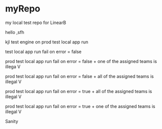 # myRepo
my local test repo for LinearB

hello
,sfh

kjl
test engine on prod
test local app run

test local app run fail on error = false

prod test local app run fail on error = false + one of the assigned teams is illega V

prod test local app run fail on error = false + all of the assigned teams is illegal V

prod test local app run fail on error = true + all of the assigned teams is illegal V

prod test local app run fail on error = true + one of the assigned teams is illegal V

Sanity
